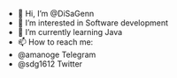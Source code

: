 - 👋 Hi, I’m @DiSaGenn
- 👀 I’m interested in Software development
- 🌱 I’m currently learning Java
- 📫 How to reach me: 
- @amanoge Telegram 
- @sdg1612 Twitter
